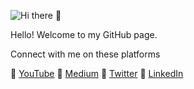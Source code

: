 ![Hi there 👋](https://res.cloudinary.com/importdata/image/upload/v1594310913/YT_Banner_rkjidf.png)


Hello! Welcome to my GitHub page.

Connect with me on these platforms

🔗 [YouTube](https://www.youtube.com/c/ImportData1) 🔗 [Medium](https://medium.com/@importdata) 🔗 [Twitter](https://twitter.com/ImportData1) 🔗 [LinkedIn](https://www.linkedin.com/in/jaemin-lee-771705151/)
